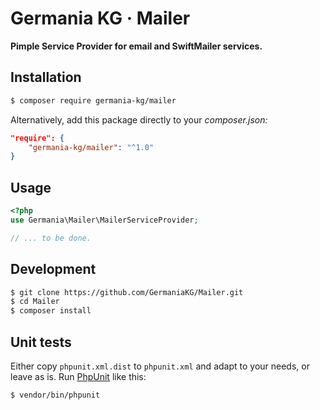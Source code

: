 # Germania KG · Mailer

**Pimple Service Provider for email and SwiftMailer services.**


## Installation

```bash
$ composer require germania-kg/mailer
```

Alternatively, add this package directly to your *composer.json:*

```json
"require": {
    "germania-kg/mailer": "^1.0"
}
```


## Usage


```php
<?php
use Germania\Mailer\MailerServiceProvider;

// ... to be done.
```


## Development

```bash
$ git clone https://github.com/GermaniaKG/Mailer.git
$ cd Mailer
$ composer install
```


## Unit tests

Either copy `phpunit.xml.dist` to `phpunit.xml` and adapt to your needs, or leave as is. 
Run [PhpUnit](https://phpunit.de/) like this:

```bash
$ vendor/bin/phpunit
```
